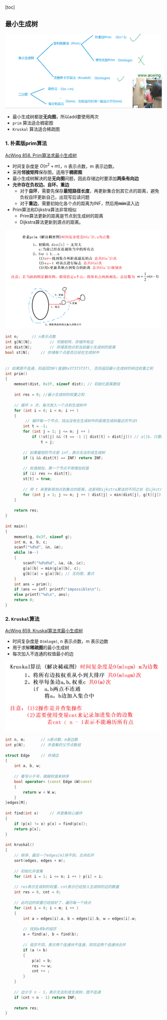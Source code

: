 [toc]

## 最小生成树

<img src="assets/image-20201124195340443.png" alt="image-20201124195340443" style="zoom:150%;" />

+ 最小生成树都是**无向图**，所以add要使用两次
+ `prim` 算法适合稠密图
+ `Kruskal` 算法适合稀疏图



### 1. 朴素版prim算法

[AcWing 858. Prim算法求最小生成树](https://www.acwing.com/problem/content/860/)

+ 时间复杂度是 $O(n^2+m)$，n 表示点数，m 表示边数。
+ 采用**邻接矩阵**保存图，适用于**稠密图**
+ 最小生成树解决的是**无向图**问题，因此存储边时要添加**两条有向边**
+ **允许存在负权边、自环、重边**
  + 对于**自环**，需要先保存**最短路径长度**，再更新集合到其它点的距离，避免负权自环更新自己，出现写后读问题
  + 对于**重边**，需要初始化各个点的距离为INF，然后用**min**读入边
+ Prim算法和Dijkstra算法非常相似
  + Prim算法更新的距离是节点到生成树的距离
  + Dijkstra算法更新到源点的距离。

<img src="assets/image-20201124202301430.png" alt="image-20201124202301430" style="zoom: 80%;" />

```cpp
int n;      // n表示点数
int g[N][N];        // 邻接矩阵，存储所有边
int dist[N];        // 存储其他点到当前最小生成树的距离
bool st[N];     // 存储每个点是否已经在生成树中


// 如果图不连通，则返回INF(值是0x3f3f3f3f), 否则返回最小生成树的树边权重之和
int prim()
{
    memset(dist, 0x3f, sizeof dist); // 初始化距离数组

    int res = 0; //最小生成树的权重之和
    
    // 循环 n 次，每次放入一个点到生成树中
    for (int i = 0; i < n; i ++ )
    {
         // 循环每一个节点，找出没有在生成树中的距离生成树最近的节点t
        int t = -1;
        for (int j = 1; j <= n; j ++ )
            if (!st[j] && (t == -1 || dist[t] > dist[j])) // a||b，只要a是真的，那就就是true，不用管b了
                t = j;

        // 如果最短的节点是 inf，表示无法形成生成树
        if (i && dist[t] == INF) return INF;

        // 权值相加，第一个节点不用增加权值
        if (i) res += dist[t];
        st[t] = true;

        // 用 t 来更新其他点到集合的距离，这是和Dijkstra算法的不同之处（Dijkstra算法是更新其他点到源点的距离）
        for (int j = 1; j <= n; j ++ ) dist[j] = min(dist[j], g[t][j]);
    }

    return res;
}

int main()
{
    memset(g, 0x3f, sizeof g);
    int m, a, b, c;
    scanf("%d%d", &n, &m);
    while (m--)
    {
        scanf("%d%d%d", &a, &b, &c);
        g[a][b] = min(g[a][b], c);
        g[b][a] = g[a][b]; // 无向图，重点
    }
    int ans = prim();
    if (ans == inf) printf("impossible\n");
    else printf("%d\n", ans);
    return 0;
}
```



### 2. `Kruskal`算法

[AcWing 859. Kruskal算法求最小生成树](https://www.acwing.com/problem/content/description/861/)

+ 时间复杂度是 `O(mlogm)`, n 表示点数，m 表示边数
+ 用于求解**稀疏图**的最小生成树
+ 每次加入不连通的权值最小的边

![image-20201124202704983](assets/image-20201124202704983.png)

```cpp
int n, m;       // n是点数，m是边数
int p[N];       // 并查集的父节点数组

struct Edge     // 存储边
{
    int a, b, w;

    // 重写小于号，根据权值来排序
    bool operator< (const Edge &W)const
    {
        return w < W.w;
    }
}edges[M];

int find(int x)     // 并查集核心操作
{
    if (p[x] != x) p[x] = find(p[x]);
    return p[x];
}

int kruskal()
{
    // 排序，最后一个edges[m]排不到，左闭右开
    sort(edges, edges + m);

    // 初始化并查集
    for (int i = 1; i <= n; i ++ ) p[i] = i;

    // res表示生成树的权重，cnt表示已经放入生成树的边的数量
    int res = 0, cnt = 0;
    
    // 此时边的权重已经拍好了，遍历每一个结点
    for (int i = 0; i < m; i ++ )
    {
        int a = edges[i].a, b = edges[i].b, w = edges[i].w;

        // 找到a和b的祖宗
        a = find(a), b = find(b);
        
        // 祖宗不同，表示两个连通块不连通，则将这两个连通块合并
        if (a != b)
        {
            p[a] = b;
            res += w;
            cnt ++ ;
        }
    }

    // 边少于 n - 1，表示无法形成生成树，图不连通
    if (cnt < n - 1) return INF;
    
    return res;
}
```
